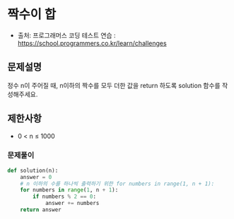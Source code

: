 # 짝수이 합
- 출처: 프로그래머스 코딩 테스트 연습 : https://school.programmers.co.kr/learn/challenges

## 문제설명
정수 n이 주어질 때, n이하의 짝수를 모두 더한 값을 return 하도록 solution 함수를 작성해주세요.

## 제한사항
- 0 < n ≤ 1000

### 문제풀이
```python
def solution(n):
    answer = 0
    # n 이하의 수를 하나씩 출력하기 위한 for numbers in range(1, n + 1):
    for numbers in range(1, n + 1):
        if numbers % 2 == 0:
            answer += numbers
    return answer
```

